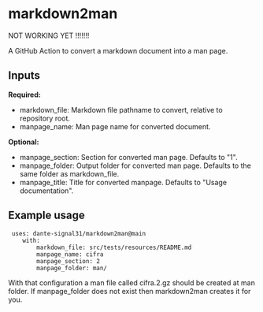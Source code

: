 # markdown2man
NOT WORKING YET !!!!!!!


A GitHub Action to convert a markdown document into a man page.

## Inputs

**Required:**
* markdown_file: Markdown file pathname to convert, relative to repository root.
* manpage_name: Man page name for converted document.

**Optional:**
* manpage_section: Section for converted man page. Defaults to "1".
* manpage_folder: Output folder for converted man page. Defaults to the same 
folder as markdown_file.
* manpage_title: Title for converted manpage. Defaults to "Usage documentation".

## Example usage

```
 uses: dante-signal31/markdown2man@main
    with:
        markdown_file: src/tests/resources/README.md
        manpage_name: cifra
        manpage_section: 2
        manpage_folder: man/
```

With that configuration a man file called cifra.2.gz should be created at man folder.
If manpage_folder does not exist then markdown2man creates it for you.
